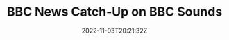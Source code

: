 ---
title: "BBC News Catch-Up on BBC Sounds"
date: 2022-11-03T20:21:32Z
type: link

thumbnail: "/img/thumbnail/bbcnewscatchup.jpg"
link: "https://www.bbc.co.uk/sounds/curation/m001bm45"
---